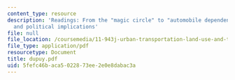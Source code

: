 ```yaml
---
content_type: resource
description: 'Readings: From the "magic circle" to "automobile dependence": measurements
  and political implications'
file: null
file_location: /coursemedia/11-943j-urban-transportation-land-use-and-the-environment-spring-2002/5fefc46baca5022873ee2e0e8dabac3a_dupuy.pdf
file_type: application/pdf
resourcetype: Document
title: dupuy.pdf
uid: 5fefc46b-aca5-0228-73ee-2e0e8dabac3a
---
```

